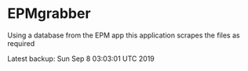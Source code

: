 # EPMgrabber
Using a database from the EPM app this application scrapes the files as required


Latest backup: Sun Sep 8 03:03:01 UTC 2019
